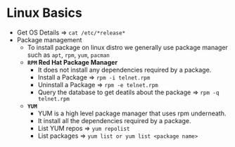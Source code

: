 # Linux Basics
- Get OS Details => `cat /etc/*release*`
- Package management
	- To install package on linux distro we generally use package manager such as `apt`, `rpm`, `yum`, `pacman`
	- **`RPM` Red Hat Package Manager**
		- It does not install any dependencies required by a package.
		- Install a Package => `rpm -i telnet.rpm`
		- Uninstall a Package => `rpm -e telnet.rpm`
		- Query the database to get deatils about the package => `rpm -q telnet.rpm`
	- **`YUM`** 
		- YUM is a high level package manager that uses rpm underneath.
		- It install all the dependencies required by a package.
		- List YUM repos => `yum repolist`
		- List packages => `yum list or yum list <package name>`